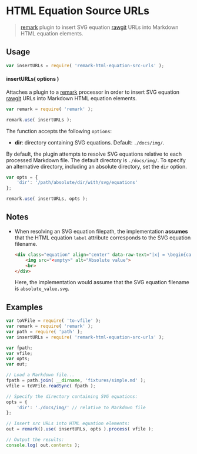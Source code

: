 HTML Equation Source URLs
===

> [remark][remark] plugin to insert SVG equation [rawgit][rawgit] URLs into Markdown HTML equation elements.


<!-- <usage> -->

## Usage

``` javascript
var insertURLs = require( 'remark-html-equation-src-urls' );
```

#### insertURLs( options )

Attaches a plugin to a [remark][remark] processor in order to insert SVG equation [rawgit][rawgit] URLs into Markdown HTML equation elements.

``` javascript
var remark = require( 'remark' );

remark.use( insertURLs );
```

The function accepts the following `options`:

* __dir__: directory containing SVG equations. Default: `./docs/img/`.

By default, the plugin attempts to resolve SVG equations relative to each processed Markdown file. The default directory is `./docs/img/`. To specify an alternative directory, including an absolute directory, set the `dir` option.

``` javascript
var opts = {
    'dir': '/path/absolute/dir/with/svg/equations'
};

remark.use( insertURLs, opts );
```

<!-- </usage> -->


<!-- <notes> -->

## Notes

* When resolving an SVG equation filepath, the implementation __assumes__ that the HTML equation `label` attribute corresponds to the SVG equation filename.

  ``` html
  <div class="equation" align="center" data-raw-text="|x| = \begin{cases} x &amp; \textrm{if}\ x \geq 0 \\ -x &amp; \textrm{if}\ x < 0\end{cases}" data-equation="eq:absolute_value">
      <img src="<empty>" alt="Absolute value">
      <br>
  </div>
  ```

  Here, the implementation would assume that the SVG equation filename is `absolute_value.svg`.

<!-- </notes> -->


<!-- <examples> -->

## Examples

``` javascript
var toVFile = require( 'to-vfile' );
var remark = require( 'remark' );
var path = require( 'path' );
var insertURLs = require( 'remark-html-equation-src-urls' );

var fpath;
var vfile;
var opts;
var out;

// Load a Markdown file...
fpath = path.join( __dirname, 'fixtures/simple.md' );
vfile = toVFile.readSync( fpath );

// Specify the directory containing SVG equations:
opts = {
    'dir': './docs/img/' // relative to Markdown file
};

// Insert src URLs into HTML equation elements:
out = remark().use( insertURLs, opts ).process( vfile );

// Output the results:
console.log( out.contents );
```

<!-- </examples> -->


<!-- <links> -->

[remark]: https://github.com/wooorm/remark
[rawgit]: https://rawgit.com/

<!-- </links> -->
